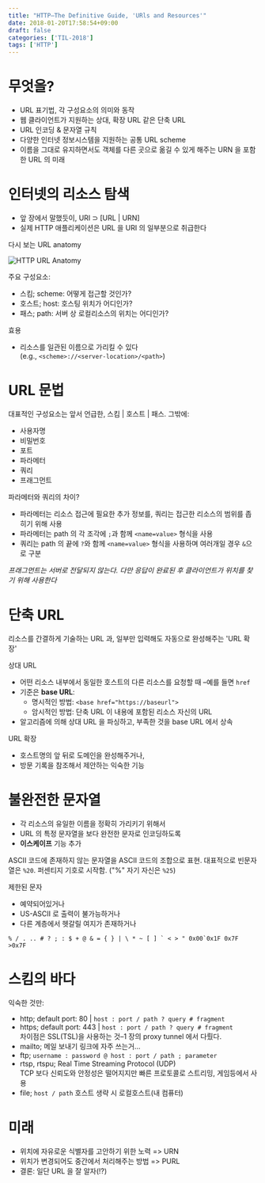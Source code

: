 ```yaml
---
title: "HTTP–The Definitive Guide, 'URls and Resources'"
date: 2018-01-20T17:58:54+09:00
draft: false
categories: ['TIL-2018']
tags: ['HTTP']
---
```


# 무엇을?

* URL 표기법, 각 구성요소의 의미와 동작
* 웹 클라이언트가 지원하는 상대, 확장 URL 같은 단축 URL
* URL 인코딩 & 문자열 규칙
* 다양한 인터넷 정보시스템을 지원하는 공통 URL scheme
* 이름을 그대로 유지하면서도 객체를 다른 곳으로 옮길 수 있게 해주는 URN 을 포함한 URL 의 미래

# 인터넷의 리소스 탐색

* 앞 장에서 말했듯이, URI ⊃ [URL | URN]
* 실제 HTTP 애플리케이션은 URL 을 URI 의 일부분으로 취급한다

다시 보는 URL anatomy

![HTTP URL Anatomy](https://cascadingmedia.com/assets/images/insites/2015/02/url-anatomy/url-anatomy-55598c24.png)

주요 구성요소:

* 스킴; scheme: 어떻게 접근할 것인가?
* 호스트; host: 호스팅 위치가 어디인가?
* 패스; path: 서버 상 로컬리소스의 위치는 어디인가?

효용

* 리소스를 일관된 이름으로 가리킬 수 있다  
  (e.g., `<scheme>://<server-location>/<path>`)

# URL 문법

대표적인 구성요소는 앞서 언급한, 스킴 | 호스트 | 패스. 그밖에:

* 사용자명
* 비밀번호
* 포트
* 파라메터
* 쿼리
* 프래그먼트

파라메터와 쿼리의 차이?

* 파라메터는 리소스 접근에 필요한 추가 정보를, 쿼리는 접근한 리소스의 범위를 좁히기 위해 사용
* 파라메터는 path 의 각 조각에 `;`과 함께 `<name=value>` 형식을 사용
* 쿼리는 path 의 끝에 `?`와 함께 `<name=value>` 형식을 사용하며 여러개일 경우 `&`으로 구분

_프래그먼트는 서버로 전달되지 않는다. 다만 응답이 완료된 후 클라이언트가 위치를 찾기 위해 사용한다_

# 단축 URL

리소스를 간결하게 기술하는 URL 과, 일부만 입력해도 자동으로 완성해주는 'URL 확장'

상대 URL

* 어떤 리소스 내부에서 동일한 호스트의 다른 리소스를 요청할 때 –예를 들면 `href`
* 기준은 **base URL**:
  * 명시적인 방법: `<base href="https://baseurl">`
  * 암시적인 방법: 단축 URL 이 내용에 포함된 리소스 자신의 URL
* 알고리즘에 의해 상대 URL 을 파싱하고, 부족한 것을 base URL 에서 상속

URL 확장

* 호스트명의 앞 뒤로 도메인을 완성해주거나,
* 방문 기록을 참조해서 제안하는 익숙한 기능

# 불완전한 문자열

* 각 리소스의 유일한 이름을 정확히 가리키기 위해서
* URL 의 특정 문자열을 보다 완전한 문자로 인코딩하도록
* **이스케이프** 기능 추가

ASCII 코드에 존재하지 않는 문자열을 ASCII 코드의 조합으로 표현. 대표적으로 빈문자열은 `%20`. 퍼센티지 기호로 시작함. ("%" 자기 자신은 `%25`)

제한된 문자

* 예약되어있거나
* US-ASCII 로 출력이 불가능하거나
* 다른 계층에서 헷갈릴 여지가 존재하거나

```
% / . .. # ? ; : $ + @ & = { } | \ * ~ [ ] ` < > " 0x00`0x1F 0x7F >0x7F
```

# 스킴의 바다

익숙한 것만:

* http; default port: 80 | `host : port / path ? query # fragment`
* https; default port: 443 | `host : port / path ? query # fragment`  
  차이점은 SSL(TSL)을 사용하는 것–1 장의 proxy tunnel 에서 다뤘다.
* mailto; 메일 보내기 링크에 자주 쓰는거...
* ftp; `username : password @ host : port / path ; parameter`
* rtsp, rtspu; Real Time Streaming Protocol (UDP)  
  TCP 보다 신뢰도와 안정성은 떨어지지만 빠른 프로토콜로 스트리밍, 게임등에서 사용
* file; `host / path` 호스트 생략 시 로컬호스트(내 컴퓨터)

# 미래

* 위치에 자유로운 식별자를 고안하기 위한 노력 => URN
* 위치가 변경되어도 중간에서 처리해주는 방법 => PURL
* 결론: 일단 URL 을 잘 알자(!?)
